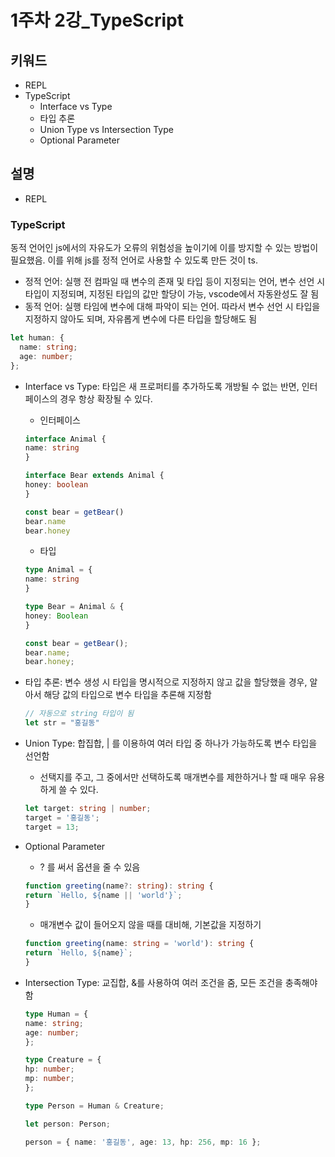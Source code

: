 # 1주차 2강_TypeScript

## 키워드

- REPL
- TypeScript
  - Interface vs Type
  - 타입 추론
  - Union Type vs Intersection Type
  - Optional Parameter

## 설명

- REPL

### TypeScript

동적 언어인 js에서의 자유도가 오류의 위험성을 높이기에 이를 방지할 수 있는 방법이 필요했음. 이를 위해 js를 정적 언어로 사용할 수 있도록 만든 것이 ts.

- 정적 언어: 실행 전 컴파일 때 변수의 존재 및 타입 등이 지정되는 언어, 변수 선언 시 타입이 지정되며, 지정된 타입의 값만 할당이 가능, vscode에서 자동완성도 잘 됨
- 동적 언어: 실행 타임에 변수에 대해 파악이 되는 언어. 따라서 변수 선언 시 타입을 지정하지 않아도 되며, 자유롭게 변수에 다른 타입을 할당해도 됨

```typeScript
let human: {
  name: string;
  age: number;
};
```

- Interface vs Type: 타입은 새 프로퍼티를 추가하도록 개방될 수 없는 반면, 인터페이스의 경우 항상 확장될 수 있다.

  - 인터페이스

  ```typeScript
  interface Animal {
  name: string
  }

  interface Bear extends Animal {
  honey: boolean
  }

  const bear = getBear()
  bear.name
  bear.honey
  ```

  - 타입

  ```typeScript
  type Animal = {
  name: string
  }

  type Bear = Animal & {
  honey: Boolean
  }

  const bear = getBear();
  bear.name;
  bear.honey;
  ```

- 타입 추론: 변수 생성 시 타입을 명시적으로 지정하지 않고 값을 할당했을 경우, 알아서 해당 값의 타입으로 변수 타입을 추론해 지정함

    ```typeScript
    // 자동으로 string 타입이 됨
    let str = "홍길동"
    ```

- Union Type: 합집합, | 를 이용하여 여러 타입 중 하나가 가능하도록 변수 타입을 선언함
  - 선택지를 주고, 그 중에서만 선택하도록 매개변수를 제한하거나 할 때 매우 유용하게 쓸 수 있다.

  ```typeScript
  let target: string | number;
  target = '홍길동';
  target = 13;
  ```

- Optional Parameter
  - ? 를 써서 옵션을 줄 수 있음

  ```typeScript
  function greeting(name?: string): string {
  return `Hello, ${name || 'world'}`;
  }
  ```

  - 매개변수 값이 들어오지 않을 때를 대비해, 기본값을 지정하기

  ```typeScript
  function greeting(name: string = 'world'): string {
  return `Hello, ${name}`;
  }
  ```

- Intersection Type: 교집합, &를 사용하여 여러 조건을 줌, 모든 조건을 충족해야 함

  ```typeScript
  type Human = {
  name: string;
  age: number;
  };

  type Creature = {
  hp: number;
  mp: number;
  };

  type Person = Human & Creature;

  let person: Person;

  person = { name: '홍길동', age: 13, hp: 256, mp: 16 };
  ```
